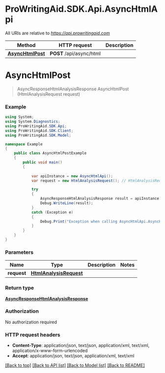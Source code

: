# ProWritingAid.SDK.Api.AsyncHtmlApi

All URIs are relative to *https://api.prowritingaid.com*

Method | HTTP request | Description
------------- | ------------- | -------------
[**AsyncHtmlPost**](AsyncHtmlApi.md#asynchtmlpost) | **POST** /api/async/html | 


<a name="asynchtmlpost"></a>
# **AsyncHtmlPost**
> AsyncResponseHtmlAnalysisResponse AsyncHtmlPost (HtmlAnalysisRequest request)



### Example
```csharp
using System;
using System.Diagnostics;
using ProWritingAid.SDK.Api;
using ProWritingAid.SDK.Client;
using ProWritingAid.SDK.Model;

namespace Example
{
    public class AsyncHtmlPostExample
    {
        public void main()
        {
            
            var apiInstance = new AsyncHtmlApi();
            var request = new HtmlAnalysisRequest(); // HtmlAnalysisRequest | 

            try
            {
                AsyncResponseHtmlAnalysisResponse result = apiInstance.AsyncHtmlPost(request);
                Debug.WriteLine(result);
            }
            catch (Exception e)
            {
                Debug.Print("Exception when calling AsyncHtmlApi.AsyncHtmlPost: " + e.Message );
            }
        }
    }
}
```

### Parameters

Name | Type | Description  | Notes
------------- | ------------- | ------------- | -------------
 **request** | [**HtmlAnalysisRequest**](HtmlAnalysisRequest.md)|  | 

### Return type

[**AsyncResponseHtmlAnalysisResponse**](AsyncResponseHtmlAnalysisResponse.md)

### Authorization

No authorization required

### HTTP request headers

 - **Content-Type**: application/json, text/json, application/xml, text/xml, application/x-www-form-urlencoded
 - **Accept**: application/json, text/json, application/xml, text/xml

[[Back to top]](#) [[Back to API list]](../README.md#documentation-for-api-endpoints) [[Back to Model list]](../README.md#documentation-for-models) [[Back to README]](../README.md)

